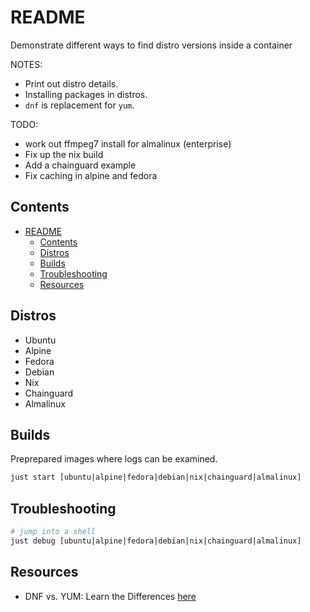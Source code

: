 # README

Demonstrate different ways to find distro versions inside a container

NOTES:

* Print out distro details.  
* Installing packages in distros.  
* `dnf` is replacement for `yum`.  

TODO:

* work out ffmpeg7 install for almalinux (enterprise)
* Fix up the nix build
* Add a chainguard example
* Fix caching in alpine and fedora

## Contents

- [README](#readme)
  - [Contents](#contents)
  - [Distros](#distros)
  - [Builds](#builds)
  - [Troubleshooting](#troubleshooting)
  - [Resources](#resources)

## Distros

- Ubuntu
- Alpine
- Fedora
- Debian
- Nix
- Chainguard
- Almalinux

## Builds

Preprepared images where logs can be examined.  

```sh
just start [ubuntu|alpine|fedora|debian|nix|chainguard|almalinux]
```

## Troubleshooting

```sh
# jump into a shell
just debug [ubuntu|alpine|fedora|debian|nix|chainguard|almalinux]
```

## Resources

- DNF vs. YUM: Learn the Differences [here](https://phoenixnap.com/kb/dnf-vs-yum)

